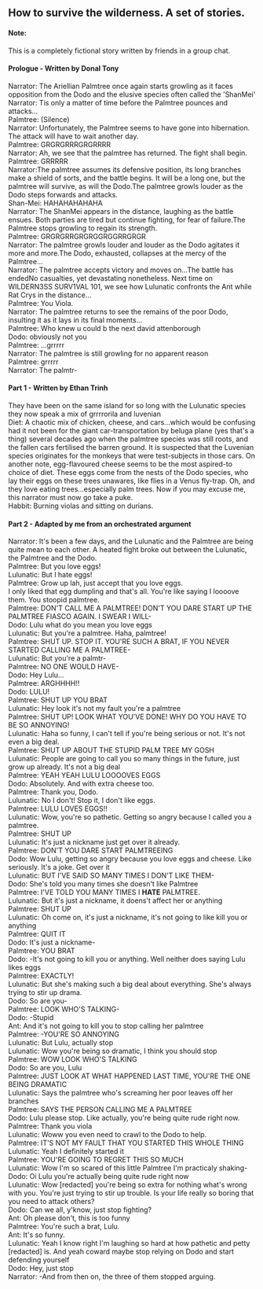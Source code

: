 <body>
  <h2>How to survive the wilderness. A set of stories.</h2>
  <h4>Note:</h4>
  <p>This is a completely fictional story written by friends in a group chat.</p>
  <h4>Prologue - Written by Donal Tony</h4>
  <p>Narrator: The Ariellian Palmtree once again starts growling as it faces opposition from the Dodo and the elusive species often called the 'ShanMei'<br>Narrator: Tis only a matter of time before the Palmtree pounces and attacks...<br>Palmtree: (Silence)<br>Narrator: Unfortunately, the Palmtree seems to have gone into hibernation. The attack will have to wait another day.<br>Palmtree: GRGRGRRRGRGRRRR<br>Narrator: Ah, we see that the palmtree has returned. The fight shall begin.<br>Palmtree: GRRRRR<br>Narrator:The palmtree assumes its defensive position, its long branches make a shield of sorts, and the battle begins. It will be a long one, but the palmtree will survive, as will the Dodo.The palmtree growls louder as the Dodo steps forwards and attacks.<br>Shan-Mei: HAHAHAHAHAHA<br>Narrator: The ShanMei appears in the distance, laughing as the battle ensues. Both parties are tired but continue fighting, for fear of failure.The Palmtree stops growling to regain its strength.<br>Palmtree: GRGRGRRGRGRGGRGGRRGRGR<br>Narrator: The palmtree growls louder and louder as the Dodo agitates it more and more.The Dodo, exhausted, collapses at the mercy of the Palmtree...<br>Narrator: The palmtree accepts victory and moves on...The battle has endedNo casualties, yet devastating nonetheless. Next time on WILDERN3SS SURV1VAL 101, we see how Lulunatic confronts the Ant while Rat Crys in the distance...<br>Palmtree: You Viola.<br>Narrator: The palmtree returns to see the remains of the poor Dodo, insulting it as it lays in its final moments...<br>Palmtree: Who knew u could b the next david attenborough<br>Dodo: obviously not you<br>Palmtree: ...grrrrr<br>Narrator: The palmtree is still growling for no apparent reason<br>Palmtree: grrrrr<br>Narrator: The palmtr-</p>
  <h4>Part 1 - Written by Ethan Trinh</h4>
  <p>They have been on the same island for so long with the Lulunatic species they now speak a mix of grrrrorila and luvenian<br>Diet: A chaotic mix of chicken, cheese, and cars...which would be confusing had it not been for the giant car-transportation by beluga plane (yes that's a thing) several decades ago when the palmtree species was still roots, and the fallen cars fertilised the barren ground. It is suspected that the Luvenian species originates for the monkeys that were test-subjects in those cars. On another note, egg-flavoured cheese seems to be the most aspired-to choice of diet. These eggs come from the nests of the Dodo species, who lay their eggs on these trees unawares, like flies in a Venus fly-trap. Oh, and they love eating trees...especially palm trees. Now if you may excuse me, this narrator must now go take a puke.<br>Habbit: Burning violas and sitting on durians.</p>
  <h4>Part 2 - Adapted by me from an orchestrated argument</h4>
  <p>Narrator: It's been a few days, and the Lulunatic and the Palmtree are being quite mean to each other. A heated fight broke out between the Lulunatic, the Palmtree and the Dodo.<br>Palmtree: But you love eggs!<br>Lulunatic: But I hate eggs!<br>Palmtree: Grow up lah, just accept that you love eggs.<br>I only liked that egg dumpling and that's all. You're like saying I loooove them. You stoopid palmtree.<br>Palmtree: DON'T CALL ME A PALMTREE! DON'T YOU DARE START UP THE PALMTREE FIASCO AGAIN. I SWEAR I WILL-<br>Dodo: Lulu what do you mean you love eggs<br>Lulunatic: But you're a palmtree. Haha, palmtree!<br>Palmtree: SHUT UP. STOP IT. YOU'RE SUCH A BRAT, IF YOU NEVER STARTED CALLING ME A PALMTREE-<br>Lulunatic: But you're a palmtr-<br>Palmtree: NO ONE WOULD HAVE-<br>Dodo: Hey Lulu...<br>Palmtree: ARGHHHH!!<br>Dodo: LULU!<br>Palmtree: SHUT UP YOU BRAT<br>Lulunatic: Hey look it's not my fault you're a palmtree<br>Palmtree: SHUT UP! LOOK WHAT YOU'VE DONE! WHY DO YOU HAVE TO BE SO ANNOYING!<br>Lulunatic: Haha so funny, I can't tell if you're being serious or not. It's not even a big deal.<br>Palmtree: SHUT UP ABOUT THE STUPID PALM TREE MY GOSH<br>Lulunatic: People are going to call you so many things in the future, just grow up already. It's not a big deal<br>Palmtree: YEAH YEAH LULU LOOOOVES EGGS<br>Dodo: Absolutely. And with extra cheese too.<br>Palmtree: Thank you, Dodo.<br>Lulunatic: No I don't! Stop it, I don't like eggs.<br>Palmtree: LULU LOVES EGGS!!<br>Lulunatic: Wow, you're so pathetic. Getting so angry because I called you a palmtree.<br>Palmtree: SHUT UP<br>Lulunatic: It's just a nickname just get over it already.<br>Palmtree: DON'T YOU DARE START PALMTREEING<br>Dodo: Wow Lulu, getting so angry because you love eggs and cheese. Like seriously. It's a joke. Get over it<br>Lulunatic: BUT I'VE SAID SO MANY TIMES I DON'T LIKE THEM-<br>Dodo: She's told you many times she doesn't like Palmtree<br>Palmtree: I'VE TOLD YOU MANY TIMES I <strong>HATE</strong> PALMTREE.<br>Lulunatic: But it's just a nickname, it doens't affect her or anything<br>Palmtree: SHUT UP<br>Lulunatic: Oh come on, it's just a nickname, it's not going to like kill you or anything<br>Palmtree: QUIT IT<br>Dodo: It's just a nickname-<br>Palmtree: YOU BRAT<br>Dodo: -It's not going to kill you or anything. Well neither does saying Lulu likes eggs<br>Palmtree: EXACTLY!<br>Lulunatic: But she's making such a big deal about everything. She's always trying to stir up drama.<br>Dodo: So are you-<br>Palmtree: LOOK WHO'S TALKING-<br>Dodo: -Stupid<br>Ant: And it's not going to kill you to stop calling her palmtree<br>Palmtree: -YOU'RE SO ANNOYING<br>Lulunatic: But Lulu, actually stop<br>Lulunatic: Wow you're being so dramatic, I think you should stop<br>Palmtree: WOW LOOK WHO'S TALKING<br>Dodo: So are you, Lulu<br>Palmtree: JUST LOOK AT WHAT HAPPENED LAST TIME, YOU'RE THE ONE BEING DRAMATIC<br>Lulunatic: Says the palmtree who's screaming her poor leaves off her branches<br>Palmtree: SAYS THE PERSON CALLING ME A PALMTREE<br>Dodo: Lulu please stop. Like actually, you're being quite rude right now.<br>Palmtree: Thank you viola<br>Lulunatic: Woww you even need to crawl to the Dodo to help.<br>Palmtree: IT'S NOT MY FAULT THAT YOU STARTED THIS WHOLE THING<br>Lulunatic: Yeah I definitely started it<br>Palmtree: YOU'RE GOING TO REGRET THIS SO MUCH<br>Lulunatic: Wow I'm so scared of this little Palmtree I'm practicaly shaking-<br>Dodo: Oi Lulu you're actually being quite rude right now<br>Lulunatic: Wow [redacted] you're being so extra for nothing what's wrong with you. You're just trying to stir up trouble. Is your life really so boring that you need to attack others?<br>Dodo: Can we all, y'know, just stop fighting?<br>Ant: Oh please don't, this is too funny<br>Palmtree: You're such a brat, Lulu.<br>Ant: It's so funny.<br>Lulunatic: Yeah I know right I'm laughing so hard at how pathetic and petty [redacted] is. And yeah coward maybe stop relying on Dodo and start defending yourself<br>Dodo: Hey, just stop<br>Narrator: -And from then on, the three of them stopped arguing.</p>
</body>